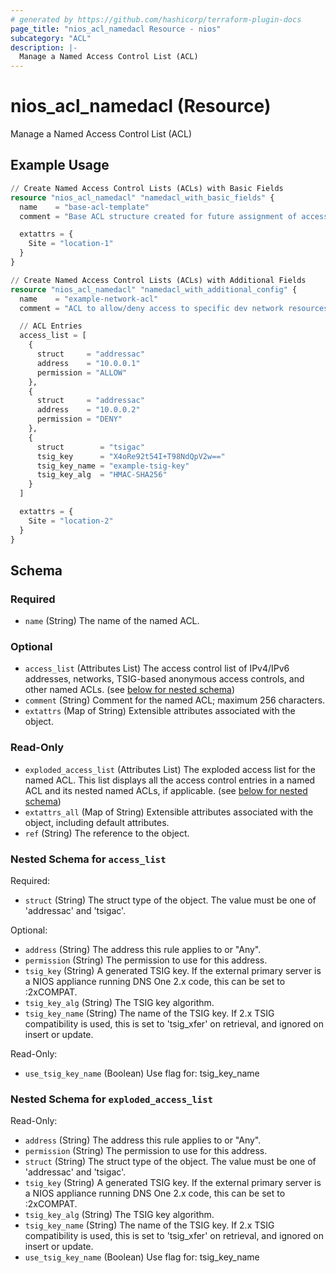 ```yaml
---
# generated by https://github.com/hashicorp/terraform-plugin-docs
page_title: "nios_acl_namedacl Resource - nios"
subcategory: "ACL"
description: |-
  Manage a Named Access Control List (ACL)
---
```


# nios_acl_namedacl (Resource)

Manage a Named Access Control List (ACL)

## Example Usage

```terraform
// Create Named Access Control Lists (ACLs) with Basic Fields
resource "nios_acl_namedacl" "namedacl_with_basic_fields" {
  name    = "base-acl-template"
  comment = "Base ACL structure created for future assignment of access control entries"

  extattrs = {
    Site = "location-1"
  }
}

// Create Named Access Control Lists (ACLs) with Additional Fields
resource "nios_acl_namedacl" "namedacl_with_additional_config" {
  name    = "example-network-acl"
  comment = "ACL to allow/deny access to specific dev network resources"

  // ACL Entries
  access_list = [
    {
      struct     = "addressac"
      address    = "10.0.0.1"
      permission = "ALLOW"
    },
    {
      struct     = "addressac"
      address    = "10.0.0.2"
      permission = "DENY"
    },
    {
      struct        = "tsigac"
      tsig_key      = "X4oRe92t54I+T98NdQpV2w=="
      tsig_key_name = "example-tsig-key"
      tsig_key_alg  = "HMAC-SHA256"
    }
  ]

  extattrs = {
    Site = "location-2"
  }
}
```

<!-- schema generated by tfplugindocs -->
## Schema

### Required

- `name` (String) The name of the named ACL.

### Optional

- `access_list` (Attributes List) The access control list of IPv4/IPv6 addresses, networks, TSIG-based anonymous access controls, and other named ACLs. (see [below for nested schema](#nestedatt--access_list))
- `comment` (String) Comment for the named ACL; maximum 256 characters.
- `extattrs` (Map of String) Extensible attributes associated with the object.

### Read-Only

- `exploded_access_list` (Attributes List) The exploded access list for the named ACL. This list displays all the access control entries in a named ACL and its nested named ACLs, if applicable. (see [below for nested schema](#nestedatt--exploded_access_list))
- `extattrs_all` (Map of String) Extensible attributes associated with the object, including default attributes.
- `ref` (String) The reference to the object.

<a id="nestedatt--access_list"></a>
### Nested Schema for `access_list`

Required:

- `struct` (String) The struct type of the object. The value must be one of 'addressac' and 'tsigac'.

Optional:

- `address` (String) The address this rule applies to or "Any".
- `permission` (String) The permission to use for this address.
- `tsig_key` (String) A generated TSIG key. If the external primary server is a NIOS appliance running DNS One 2.x code, this can be set to :2xCOMPAT.
- `tsig_key_alg` (String) The TSIG key algorithm.
- `tsig_key_name` (String) The name of the TSIG key. If 2.x TSIG compatibility is used, this is set to 'tsig_xfer' on retrieval, and ignored on insert or update.

Read-Only:

- `use_tsig_key_name` (Boolean) Use flag for: tsig_key_name


<a id="nestedatt--exploded_access_list"></a>
### Nested Schema for `exploded_access_list`

Read-Only:

- `address` (String) The address this rule applies to or "Any".
- `permission` (String) The permission to use for this address.
- `struct` (String) The struct type of the object. The value must be one of 'addressac' and 'tsigac'.
- `tsig_key` (String) A generated TSIG key. If the external primary server is a NIOS appliance running DNS One 2.x code, this can be set to :2xCOMPAT.
- `tsig_key_alg` (String) The TSIG key algorithm.
- `tsig_key_name` (String) The name of the TSIG key. If 2.x TSIG compatibility is used, this is set to 'tsig_xfer' on retrieval, and ignored on insert or update.
- `use_tsig_key_name` (Boolean) Use flag for: tsig_key_name
